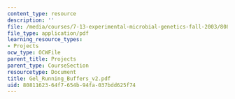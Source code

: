```yaml
---
content_type: resource
description: ''
file: /media/courses/7-13-experimental-microbial-genetics-fall-2003/8081162364f7654b94fa037bdd625f74_Gel_Running_Buffers_v2.pdf
file_type: application/pdf
learning_resource_types:
- Projects
ocw_type: OCWFile
parent_title: Projects
parent_type: CourseSection
resourcetype: Document
title: Gel_Running_Buffers_v2.pdf
uid: 80811623-64f7-654b-94fa-037bdd625f74
---
```

